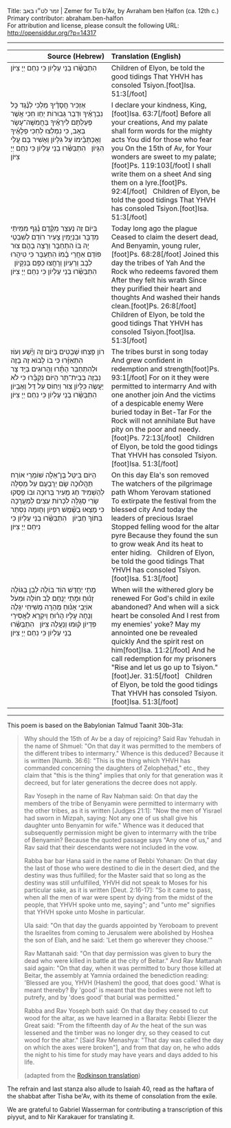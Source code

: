 <html>
<head></head>
<body>
Title: זמר לט״ו באב | Zemer for Tu b'Av, by Avraham ben Ḥalfon (ca. 12th c.)<br />
Primary contributor: abraham.ben-halfon<br />
For attribution and license, please consult the following URL: <a href="http://opensiddur.org/?p=14317">http://opensiddur.org/?p=14317</a>
<p />
<hr />

<table style="margin-left: auto;margin-right: auto;" class="draggable">
<thead><tr><th id="x" style="text-align: right;">Source (Hebrew)</th><th style="text-align: left;">Translation (English)</th></tr></thead>
<tbody>
<tr>
<td style="vertical-align:top;" width="46%">
<div class="liturgy"><span lang="he">
הִתְבַּשֵּׂ֫רוּ בְנֵי עֶלְיוֹן 
כִּי נִחַם יְיָ צִיּוֹן
</span></div>
</td>
 
<td style="vertical-align:top;" width="53%"><div class="english">
Children of Elyon, be told the good tidings
That YHVH has consoled Tsiyon.[foot]Isa. 51:3[/foot]
 </div></td>
</tr>


<tr>
<td style="vertical-align:top;" width="46%">
<div class="liturgy"><span lang="he">
אַזְכִּיר חֲסָדֶ֫יךָ מַלְכִּי
לְנֶ֫גֶד כָּל נִבְרָאֶ֫יךָ
וּדְבַר גְּבוּרוֹת יְחַו חִכִּי
אֲשֶׁר פְּעַלְתָּם לִירֵאֶ֫יךָ
בַּחֲמִשָּׁה־עָשָׂר בְּאָב, כִּי
נִמְלְצוּ לְחִכִּי פְלָאֶ֫יךָ
וְאֶכְתְּבֵ֫ימוֹ עַל גִּלָּיוֹן
וְאָשִׁיר בָּם עֲלֵי הִגָּיוֹן
&nbsp;
הִתְבַּשֵּׂ֫רוּ בְנֵי עֶלְיוֹן 
כִּי נִחַם יְיָ צִיּוֹן
</span></div>
</td>
 
<td style="vertical-align:top;" width="53%"><div class="english">
I declare your kindness, King,[foot]Isa. 63:7[/foot]
Before all your creations,
And my palate shall form words for the mighty acts
You did for those who fear you
On the 15th of Av, for
Your wonders are sweet to my palate;[foot]Ps. 119:103[/foot]
I shall write them on a sheet
And sing them on a lyre.[foot]Ps. 92:4[/foot]
&nbsp;
Children of Elyon, be told the good tidings
That YHVH has consoled Tsiyon.[foot]Isa. 51:3[/foot]
 </div></td>
</tr>


<tr>
<td style="vertical-align:top;" width="46%">
<div class="liturgy"><span lang="he">
בְּיוֹם זֶה נֶעְצַר מִקֶּ֫דֶם
נֶ֫גֶף מִמֵּיתֵי מִדְבָּר
וּבִנְיָמִין צָעִיר רוֹדֵם
לְשִׁבְטֵי יָהּ בּוֹ הִתְחַבָּר
וְרָצָה בָהֶם צוּר פּוֹדֵם
אַחֲרֵי בָ֫מוֹ הִתְעַבָּר
כִּי טִיהֲרוּ לֵבָב וְרַעְיוֹן
וְרָחֲצוּ כַפָּם בְּנִקָּיוֹן
&nbsp;
הִתְבַּשֵּׂ֫רוּ בְנֵי עֶלְיוֹן 
כִּי נִחַם יְיָ צִיּוֹן
</span></div>
</td>
 
<td style="vertical-align:top;" width="53%"><div class="english">
Today long ago the plague
Ceased to claim the desert dead,
And Benyamin, young ruler,[foot]Ps. 68:28[/foot]
Joined this day the tribes of Yah
And the Rock who redeems favored them
After they felt his wrath
Since they purified their heart and thoughts
And washed their hands clean.[foot]Ps. 26:8[/foot]
&nbsp;
Children of Elyon, be told the good tidings
That YHVH has consoled Tsiyon.[foot]Isa. 51:3[/foot]
 </div></td>
</tr>


<tr>
<td style="vertical-align:top;" width="46%">
<div class="liturgy"><span lang="he">
רוֹן פָּצְחוּ שְׁבָטִים בְּיוֹם זֶה
וְיֶ֫שַׁע וְעוֹז הִתְאַזָּ֫רוּ
כִּי בוֹ לָבוֹא זֶה בָזֶה
וּלְהִתְחַבֵּר הֻתָּ֫רוּ
וַהֲרוּגִים בְּיַד צָר נִבְזֶה
בְּבֵית־תֵּר הַיּוֹם נִקְבָּ֫רוּ
כִּי לֹא יַעֲשֶׂה כִּלָּיוֹן
צוּר וְיָחוֹס עַל דַּל וְאֶבְיוֹן
&nbsp;
הִתְבַּשֵּׂ֫רוּ בְנֵי עֶלְיוֹן 
כִּי נִחַם יְיָ צִיּוֹן
</span></div>
</td>
 
<td style="vertical-align:top;" width="53%"><div class="english">
The tribes burst in song today
And grew confident in redemption and strength[foot]Ps. 93:1[/foot]
For on it they were permitted to intermarry
And with one another join
And the victims of a despicable enemy
Were buried today in Bet-Tar
For the Rock will not annihilate
But have pity on the poor and needy.[foot]Ps. 72:13[/foot]
&nbsp;
Children of Elyon, be told the good tidings
That YHVH has consoled Tsiyon.[foot]Isa. 51:3[/foot]
 </div></td>
</tr>


<tr>
<td style="vertical-align:top;" width="46%">
<div class="liturgy"><span lang="he">
הַיּוֹם בִּיטֵּל בֶּן־אֵלָה
שׁוֹמְרֵי אוֹרַח תַּהֲלוּכָה
שָׂם יְרָבְעָם עַל מְסִלָּה
לְהַשְׁמִיד חַג מֵעִיר בְּרוּכָה
וּבוֹ פָסְקוּ שָׂרֵי סְגֻלָּה
לִכְרוֹת עֵצִים לְמַעֲרָכָה
כִּי מָצְאוּ בַשֶּׁ֫מֶשׁ רִפְיוֹן
וְחֻומָּהּ נִסְתַּר בְּתוֹךְ חֶבְיוֹן
&nbsp;
הִתְבַּשֵּׂ֫רוּ בְנֵי עֶלְיוֹן 
כִּי נִיחַם יְיָ צִיּוֹן
</span></div>
</td>
 
<td style="vertical-align:top;" width="53%"><div class="english">
On this day Ela's son removed
The watchers of the pilgrimage path
Whom Yerovam stationed 
To extirpate the festival from the blessed city
And today the leaders of precious Israel
Stopped felling wood for the altar pyre
Because they found the sun to grow weak
And its heat to enter hiding.
&nbsp;
Children of Elyon, be told the good tidings
That YHVH has consoled Tsiyon.[foot]Isa. 51:3[/foot]
 </div></td>
</tr>


<tr>
<td style="vertical-align:top;" width="46%">
<div class="liturgy"><span lang="he">
מָתַי יְחֻדַּשׁ הוֹד בּוֹלֶה
לְבֵן בַּגּוֹלָה זָנ֫וּחַ
וּמָתַי יְנֻחַם לֵב חוֹלֶה
וּמֵעֹל אוֹיְבַי אָנ֫וּחַ
מְהֵרָה מְשִׁיחִי יִגָּלֶה
וְנָחָה עָלָיו הָר֫וּחַ
וְיִקְרָא לַאֲסִירַי פִּדְיוֹן
ק֫וּמוּ וְנַעֲלֶה צִיּוֹן
&nbsp;
הִתְבַּשֵּׂ֫רוּ בְנֵי עֶלְיוֹן 
כִּי נִחַם יְיָ צִיּוֹן
</span></div>
</td>
 
<td style="vertical-align:top;" width="53%"><div class="english">
When will the withered glory be renewed
For God's child in exile abandoned?
And when will a sick heart be consoled
And I rest from my enemies' yoke?
May my annointed one be revealed quickly
And the spirit rest on him[foot]Isa. 11:2[/foot]
And he call redemption for my prisoners
"Rise and let us go up to Tsiyon."[foot]Jer. 31:5[/foot]
&nbsp;
Children of Elyon, be told the good tidings
That YHVH has consoled Tsiyon.[foot]Isa. 51:3[/foot]
 </div></td>
</tr></tbody></table>

<hr />

This poem is based on the Babylonian Talmud Taanit 30b-31a: 

<blockquote>Why should the 15th of Av be a day of rejoicing? Said Rav Yehudah in the name of Shmuel: "On that day it was permitted to the members of the different tribes to intermarry." Whence is this deduced? Because it is written [Numb. 36:6]: "This is the thing which YHVH has commanded concerning the daughters of Zelopheḥad," etc., they claim that "this is the thing" implies that only for that generation was it decreed, but for later generations the decree does not apply.

Rav Yoseph in the name of Rav Naḥman said: On that day the members of the tribe of Benyamin were permitted to intermarry with the other tribes, as it is written [Judges 21:1]: "Now the men of Yisrael had sworn in Mizpah, saying: Not any one of us shall give his daughter unto Benyamin for wife." Whence was it deduced that subsequently permission might be given to intermarry with the tribe of Benyamin? Because the quoted passage says "Any one of us," and Rav said that their descendants were not included in the vow.

Rabba bar bar Ḥana said in the name of Rebbi Yohanan: On that day the last of those who were destined to die in the desert died, and the destiny was thus fulfilled; for the Master said that so long as the destiny was still unfulfilled, YHVH did not speak to Moses for his particular sake, as it is written [Deut. 2:16-17]: "So it came to pass, when all the men of war were spent by dying from the midst of the people, that YHVH spoke unto me, saying"; and "unto me" signifies that YHVH spoke unto Moshe in particular.

Ula said: "On that day the guards appointed by Yeroboam to prevent the Israelites from coming to Jerusalem were abolished by Hoshea the son of Elah, and he said: 'Let them go wherever they choose.'"

Rav Mattanah said: "On that day permission was given to bury the dead who were killed in battle at the city of Beitar." And Rav Mattanah said again: "On that day, when it was permitted to bury those killed at Beitar, the assembly at Yamnia ordained the benediction reading: 'Blessed are you, YHVH (Hashem) the good, that does good.' What is meant thereby? By 'good' is meant that the bodies were not left to putrefy, and by 'does good' that burial was permitted."

Rabba and Rav Yoseph both said: On that day they ceased to cut wood for the altar, as we have learned in a Baraita: Rebbi Eliezer the Great said: "From the fifteenth day of Av the heat of the sun was lessened and the timber was no longer dry, so they ceased to cut wood for the altar." [Said Rav Menashya: "That day was called the day on which the axes were broken"], and from that day on, he who adds the night to his time for study may have years and days added to his life.

(adapted from the <a href="https://www.jewishvirtuallibrary.org/tractate-taanit-chapter-4">Rodkinson translation</a>)</blockquote>

The refrain and last stanza also allude to Isaiah 40, read as the haftara of the shabbat after Tisha be'Av, with its theme of consolation from the exile.


We are grateful to Gabriel Wasserman for contributing a transcription of this piyyut, and to Nir Karakauer for translating it.
</body>
</html>